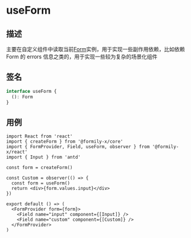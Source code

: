 # useForm

## 描述

主要在自定义组件中读取当前[Form](https://core.formilyjs.org/zh-CN/api/models/form)实例，用于实现一些副作用依赖，比如依赖 Form 的 errors 信息之类的，用于实现一些较为复杂的场景化组件

## 签名

```ts
interface useForm {
  (): Form
}
```

## 用例

```tsx
import React from 'react'
import { createForm } from '@formily-x/core'
import { FormProvider, Field, useForm, observer } from '@formily-x/react'
import { Input } from 'antd'

const form = createForm()

const Custom = observer(() => {
  const form = useForm()
  return <div>{form.values.input}</div>
})

export default () => (
  <FormProvider form={form}>
    <Field name="input" component={[Input]} />
    <Field name="custom" component={[Custom]} />
  </FormProvider>
)
```
